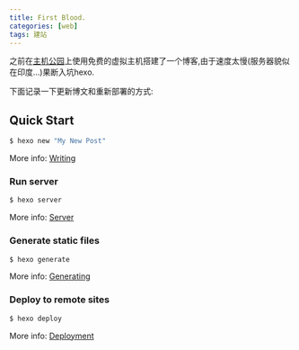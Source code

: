 ```yaml
---
title: First Blood.
categories: [web]
tags: 建站
---
```


之前在[主机公园](https://hostpark.cn/)上使用免费的虚拟主机搭建了一个博客,由于速度太慢(服务器貌似在印度...)果断入坑hexo.

下面记录一下更新博文和重新部署的方式:

## Quick Start

``` bash
$ hexo new "My New Post"
```

More info: [Writing](https://hexo.io/docs/writing.html)

### Run server

``` bash
$ hexo server
```

More info: [Server](https://hexo.io/docs/server.html)

### Generate static files

``` bash
$ hexo generate
```

More info: [Generating](https://hexo.io/docs/generating.html)

### Deploy to remote sites

``` bash
$ hexo deploy
```

More info: [Deployment](https://hexo.io/docs/deployment.html)
